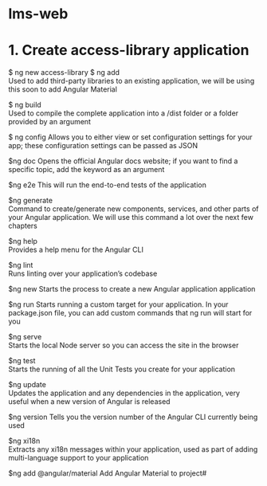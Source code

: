 # lms-web
# 1. Create access-library application
$ ng new access-library
$ ng add	
Used to add third-party libraries to an existing application, we will be using this soon to add Angular Material

$ ng build	
Used to compile the complete application into a /dist folder or a folder provided by an argument

$ ng config	
Allows you to either view or set configuration settings for your app; these configuration settings can be passed as JSON

$ng doc	
Opens the official Angular docs website; if you want to find a specific topic, add the keyword as an argument

$ng e2e	
This will run the end-to-end tests of the application

$ng generate	
Command to create/generate new components, services, and other parts of your Angular application. We will use this command a lot over the next few chapters

$ng help	
Provides a help menu for the Angular CLI

$ng lint	
Runs linting over your application’s codebase

$ng new	
Starts the process to create a new Angular application application

$ng run	
Starts running a custom target for your application. In your package.json file, you can add custom commands that ng run will start for you

$ng serve	
Starts the local Node server so you can access the site in the browser

$ng test	
Starts the running of all the Unit Tests you create for your application

$ng update	
Updates the application and any dependencies in the application, very useful when a new version of Angular is released

$ng version	
Tells you the version number of the Angular CLI currently being used

$ng xi18n	
Extracts any xi18n messages within your application, used as part of adding multi-language support to your application

$ng add @angular/material
Add Angular Material to project#

